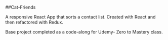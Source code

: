 ##Cat-Friends

A responsive React App that sorts a contact list. Created with React and then refactored with Redux.

Base project completed as a code-along for Udemy- Zero to Mastery class.